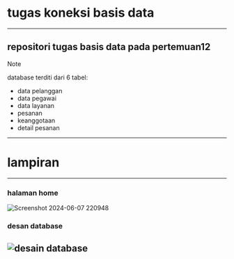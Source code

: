 # tugas koneksi basis data
----------------------------------------------------------  
## repositori tugas basis data pada pertemuan12
>[!NOTE]
>database terditi dari 6 tabel:
> -  data pelanggan
> - data pegawai
> - data layanan
> - pesanan
> - keanggotaan
> - detail pesanan
-----------------------------------------------------------

# lampiran 
------------------------------------------------------------
### halaman home

![Screenshot 2024-06-07 220948](https://github.com/Isal0192/tugas_koneksi/assets/117461239/3c148ae3-996c-4f07-a383-30e81a4edd55)


### desan database

![desain database](https://github.com/Isal0192/tugas_koneksi/assets/117461239/c1b09d49-12cc-4097-b3b3-044d70a150fe)
------------------------------------------------------------
